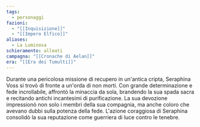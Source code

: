 ```yaml
---
tags:
  - personaggi
fazioni:
  - "[[Inquisizione]]"
  - "[[Impero Elfico]]"
aliases:
  - La Luminosa
schieramento: alleati
campagna: "[[Cronache di Aelan]]"
era: "[[Era dei Tumulti]]"
---
```

Durante una pericolosa missione di recupero in un'antica cripta, Seraphina Voss si trovò di fronte a un'orda di non morti. Con grande determinazione e fede incrollabile, affrontò la minaccia da sola, brandendo la sua spada sacra e recitando antichi incantesimi di purificazione. La sua devozione impressionò non solo i membri della sua compagnia, ma anche coloro che avevano dubbi sulla potenza della fede. L'azione coraggiosa di Seraphina consolidò la sua reputazione come guerriera di luce contro le tenebre.